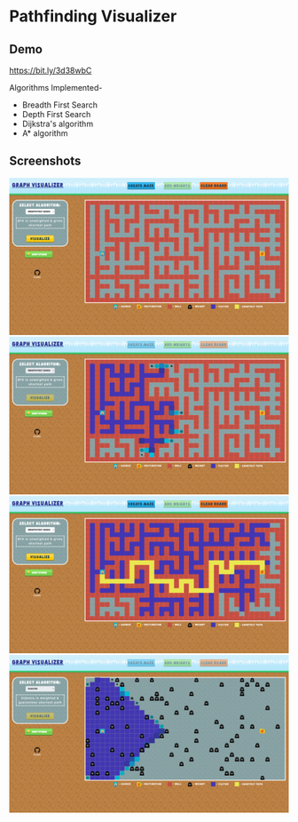# Pathfinding Visualizer

## Demo

https://bit.ly/3d38wbC

Algorithms Implemented-

- Breadth First Search
- Depth First Search
- Dijkstra's algorithm
- A* algorithm

## Screenshots

![alt text](https://raw.githubusercontent.com/abhijith94/graph-visualization/master/screenshots/1.png "screenshot 1")
![alt text](https://raw.githubusercontent.com/abhijith94/graph-visualization/master/screenshots/2.png "screenshot 2")
![alt text](https://raw.githubusercontent.com/abhijith94/graph-visualization/master/screenshots/3.png "screenshot 3")
![alt text](https://raw.githubusercontent.com/abhijith94/graph-visualization/master/screenshots/4.png "screenshot 4")
